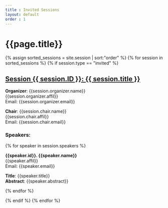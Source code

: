 ```yaml
---
title : Invited Sessions
layout: default
order : 1
---
```


# {{page.title}}

<!-- The links to each invited session are below


| Session Name  | Session Time  | Zoom Link  |
|---|---|---|
| [Statistical methods for neuroimaging studies of Alzheimer’s Disease](invited_sessions/ses-I-1.md)  | May  | Zoom link here  |
| [Statistical methods for neuroimaging studies of Alzheimer’s Disease](invited_sessions/ses-I-1.md)  | May  | Zoom link here  | -->

{% assign sorted_sessions = site.session | sort:"order" %}
{% for session in sorted_sessions %}
  {% if session.type == "invited" %}
  <h2>
    <a href="{{ session.url | prepend: site.relative_url }}">
      Session {{ session.ID }}: {{ session.title }}
    </a>
  </h2>

  <p>
  <b>Organizer</b>: {{session.organizer.name}} <br/> 
   {{session.organizer.affil}} <br/> 
   Email: {{session.organizer.email}} <br/> 
  </p>
  
  <p>
  <b>Chair</b>: {{session.chair.name}}<br/> 
  {{session.chair.affil}} <br/> 
  Email: {{session.chair.email}}<br/> 
  </p>

<h3> Speakers: </h3>

  {% for speaker in session.speakers %}
  <p> 
  <b>{{speaker.id}}. {{speaker.name}}</b><br/>
    {{speaker.affil}} <br/> 
  Email: {{speaker.email}} <br/> 
  <p> <b>Title</b>: {{speaker.title}} <br/>
  <b> Abstract</b>: {{speaker.abstract}} </p>
  {% endfor %}


  <!-- <p>{{ session.content | markdownify }}</p> -->
  {% endif %}
{% endfor %}
